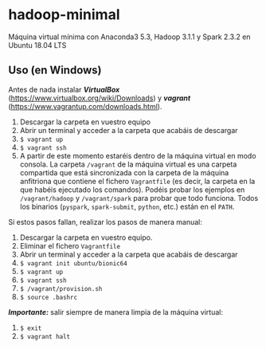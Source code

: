 # hadoop-minimal
Máquina virtual mínima con Anaconda3 5.3, Hadoop 3.1.1 y Spark 2.3.2 en Ubuntu 18.04 LTS

## Uso (en Windows)

Antes de nada instalar ***VirtualBox*** (<https://www.virtualbox.org/wiki/Downloads>) y ***vagrant*** (<https://www.vagrantup.com/downloads.html>).

1. Descargar la carpeta en vuestro equipo
1. Abrir un terminal y acceder a la carpeta que acabáis de descargar
1. `$ vagrant up`
1. `$ vagrant ssh`
1. A partir de este momento estaréis dentro de la máquina virtual en modo consola. La carpeta `/vagrant` de la máquina virtual es una carpeta compartida que está sincronizada con la carpeta de la máquina anfitriona que contiene el fichero `Vagrantfile` (es decir, la carpeta en la que habéis ejecutado los comandos). Podéis probar los ejemplos en `/vagrant/hadoop` y `/vagrant/spark` para probar que todo funciona. Todos los binarios (`pyspark`, `spark-submit`, `python`, etc.) están en el `PATH`.


Si estos pasos fallan, realizar los pasos de manera manual:

1. Descargar la carpeta en vuestro equipo.
1. Eliminar el fichero `Vagrantfile`
1. Abrir un terminal y acceder a la carpeta que acabáis de descargar
1. `$ vagrant init ubuntu/bionic64`
1. `$ vagrant up`
1. `$ vagrant ssh`
1. `$ /vagrant/provision.sh`
1. `$ source .bashrc`


***Importante:*** salir siempre de manera limpia de la máquina virtual:

1. `$ exit`
1. `$ vagrant halt`